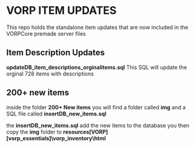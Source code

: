 # VORP ITEM UPDATES

This repo holds the standalone  item updates that are now included in the VORPCore premade server files

## Item Description Updates

**updateDB_item_descriptions_orginalitems.sql**
This SQL will update the orginal 728 items with descriptions

## 200+ new items
inside the folder **200+ New items** you will find a folder called **img** and a SQL file called **insertDB_new_items.sql**

the **insertDB_new_items.sql** add the new items to the database
you then copy the **img** folder to **resources\[VORP]\[vorp_essentials]\vorp_inventory\html**

